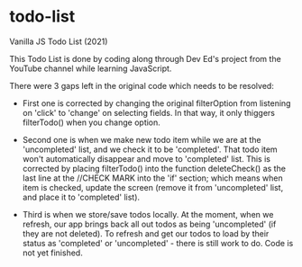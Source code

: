 # todo-list
Vanilla JS Todo List (2021)

This Todo List is done by coding along through Dev Ed's project from the YouTube channel while learning JavaScript.

There were 3 gaps left in the original code which needs to be resolved:

- First one is corrected by changing the original filterOption from listening on 'click' to 'change' on selecting fields. In that way, it only thiggers filterTodo() when you change option.

- Second one is when we make new todo item while we are at the 'uncompleted' list, and we check it to be 'completed'. That todo item won't automatically disappear and move to 'completed' list. This is corrected by placing filterTodo() into the function deleteCheck() as the last line at the //CHECK MARK into the 'if' section; which means when item is checked, update the screen (remove it from 'uncompleted' list, and place it to 'completed' list).

- Third is when we store/save todos locally. At the moment, when we refresh, our app brings back all out todos as being 'uncompleted' (if they are not deleted). To refresh and get our todos to load by their status as 'completed' or 'uncompleted' - there is still work to do. Code is not yet finished.
